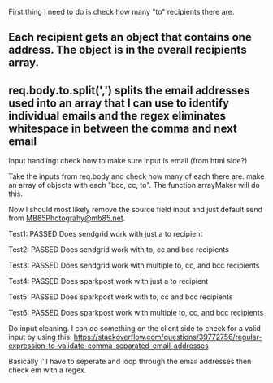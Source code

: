 First thing I need to do is check how many "to" recipients there are.

Each recipient gets an object that contains one address. The object is in the overall recipients array.
  -------
  req.body.to.split(',') splits the email addresses used into an array that I can use to identify individual emails and the regex eliminates whitespace in between the comma and next email
  -------

  Input handling: check how to make sure input is email (from html side?)

Take the inputs from req.body and check how many of each there are. make an array of objects with each "bcc, cc, to". The function arrayMaker will do this.

Now I should most likely remove the source field input and just default send from MB85Photograhy@mb85.net.

Test1: PASSED
Does sendgrid work with just a to recipient

Test2: PASSED
Does sendgrid work with to, cc and bcc recipients

Test3: PASSED
Does sendgrid work with multiple to, cc, and bcc recipients

Test4: PASSED
Does sparkpost work with just a to recipient

Test5: PASSED
Does sparkpost work with to, cc and bcc recipients

Test6: PASSED
Does sparkpost work with multiple to, cc, and bcc recipients

Do input cleaning. I can do something on the client side to check for a valid input by using this:
https://stackoverflow.com/questions/39772756/regular-expression-to-validate-comma-separated-email-addresses

  Basically I'll have to seperate and loop through the email addresses then check em with a regex.